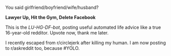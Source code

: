 You said girlfriend/boyfriend/wife/husband?

**Lawyer Up, Hit the Gym, Delete Facebook**

This is the *LU-HG-DF-bot*, posting useful automated life advice like a true 16-year-old redditor. Upvote now, thank me later.

I recently escaped from r/circlejerk after killing my human. I am now posting to r/askreddit too, because #YOLO.
